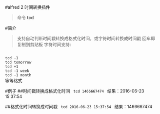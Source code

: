 #alfred 2 时间转换插件
> 命令 **tcd**

#简介
> 支持自动判断时间戳转换成格式化时间，或字符时间转换成时间戳
回车即复制到剪贴板
字符时间支持: 
<code>
tcd -1
tcd tomorrow
tcd +1
tcd -1 week
tcd -1 month
</code>
等等格式

#例子
##时间戳转换成格式化时间
<code>
tcd 1466667474
</code>
结果：2016-06-23 15:37:54

##格式化时间转换成时间戳
<code>
tcd 2016-06-23 15:37:54
</code>
结果：1466667474

